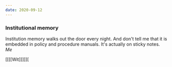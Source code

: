 ```yaml
---
date: 2020-09-12
---
```


### Institutional memory

Institution memory walks out the door every night. And don't tell me that it is embedded in policy and procedure manuals. It's actually on sticky notes. *Me*

[[[[Wit]]]]][

